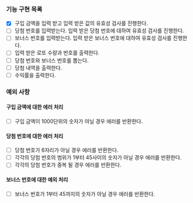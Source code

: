 ### 기능 구현 목록

- [x] 구입 금액을 입력 받고 입력 받은 값의 유효성 검사를 진행한다.
- [ ] 당첨 번호를 입력받는다. 입력 받은 당첨 번호에 대하여 유효성 검사를 진행한다.
- [ ] 보너스 번호를 입력받는다. 입력 받은 보너스 번호에 대하여 유효성 검사를 진행한다.
- [ ] 입력 받은 로또 수량과 번호를 출력한다.
- [ ] 당첨 번호와 보너스 번호를 뽑는다.
- [ ] 당첨 내역을 출력한다.
- [ ] 수익률을 출력한다.

### 예외 사항

#### 구입 금액에 대한 에러 처리

- [ ] 구입 금액이 1000단위의 숫자가 아닐 경우 에러를 반환한다.

#### 당첨 번호에 대한 에러 처리

- [ ] 당첨 번호가 6자리가 아닐 경우 에러를 반환한다.
- [ ] 각각의 당첨 번호의 범위가 1부터 45사이의 숫자가 아닐 경우 에러를 반환한다.
- [ ] 각각의 당첨 번호가 중복 될 경우 에러를 반환한다.

#### 보너스 번호에 대한 예외 처리

- [ ] 보너스 번호가 1부터 45까지의 숫자가 아닐 경우 에러를 반환한다.
